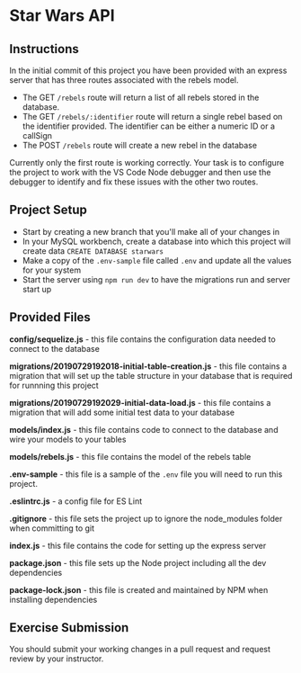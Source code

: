 # Star Wars API

## Instructions

In the initial commit of this project you have been provided with an express server that has three routes associated with the rebels model.

* The GET `/rebels` route will return a list of all rebels stored in the database.
* The GET `/rebels/:identifier` route will return a single rebel based on the identifier provided. The identifier can be either a numeric ID or a callSign
* The POST `/rebels` route will create a new rebel in the database

Currently only the first route is working correctly. Your task is to configure the project to work with the VS Code Node debugger and then use the debugger to identify and fix these issues with the other two routes.

## Project Setup

* Start by creating a new branch that you'll make all of your changes in
* In your MySQL workbench, create a database into which this project will create data `CREATE DATABASE starwars`
* Make a copy of the `.env-sample` file called `.env` and update all the values for your system
* Start the server using `npm run dev` to have the migrations run and server start up

## Provided Files

**config/sequelize.js** - this file contains the configuration data needed to connect to the database

**migrations/20190729192018-initial-table-creation.js** - this file contains a migration that will set up the table structure in your database that is required for runnning this project

**migrations/20190729192029-initial-data-load.js** - this file contains a migration that will add some initial test data to your database

**models/index.js** - this file contains code to connect to the database and wire your models to your tables

**models/rebels.js** - this file contains the model of the rebels table

**.env-sample** - this file is a sample of the `.env` file you will need to run this project.

**.eslintrc.js** - a config file for ES Lint

**.gitignore** - this file sets the project up to ignore the node_modules folder when committing to git

**index.js** - this file contains the code for setting up the express server

**package.json** - this file sets up the Node project including all the dev dependencies

**package-lock.json** - this file is created and maintained by NPM when installing dependencies

## Exercise Submission

You should submit your working changes in a pull request and request review by your instructor.
